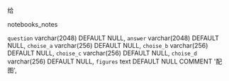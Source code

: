 

给

notebooks_notes
  
  `question` varchar(2048) DEFAULT NULL,
  `answer` varchar(2048) DEFAULT NULL,
  `choise_a` varchar(256) DEFAULT NULL,
  `choise_b` varchar(256) DEFAULT NULL,
  `choise_c` varchar(256) DEFAULT NULL,
  `choise_d` varchar(256) DEFAULT NULL,
  `figures` text DEFAULT NULL COMMENT '配图',
